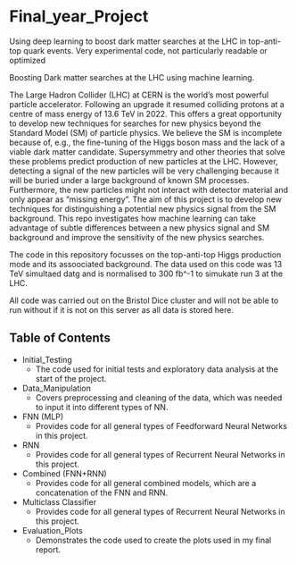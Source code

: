 # Final_year_Project
Using deep learning to boost dark matter searches at the LHC in top-anti-top quark events. Very experimental code, not particularly readable or optimized

Boosting Dark matter searches at the LHC using machine learning.


The Large Hadron Collider (LHC) at CERN is the world’s most powerful particle accelerator. Following
an upgrade it resumed colliding protons at a centre of mass energy of 13.6 TeV in 2022. This offers a
great opportunity to develop new techniques for searches for new physics beyond the Standard Model (SM) of
particle physics. We believe the SM is incomplete because of, e.g., the fine-tuning of the Higgs boson mass
and the lack of a viable dark matter candidate. Supersymmetry and other theories that solve these problems
predict production of new particles at the LHC. However, detecting a signal of the new particles will be very
challenging because it will be buried under a large background of known SM processes. Furthermore,
the new particles might not interact with detector material and only appear as ”missing energy”. The aim
of this project is to develop new techniques for distinguishing a potential new physics signal from the SM
background. This repo investigates how machine learning can take advantage of subtle differences between
a new physics signal and SM background and improve the sensitivity of the new physics searches.

The code in this repository focusses on the top-anti-top Higgs production mode and its assoociated background. 
The data used on this code was 13 TeV simultaed datg and is normalised to 300 fb^-1 to simukate run 3 at the
LHC. 

All code was carried out on the Bristol Dice cluster and will not be able to run without if it is not on
this server as all data is stored here.


## Table of Contents
* Initial_Testing
    - The code used for initial tests and exploratory data analysis at the start of the project.
* Data_Manipulation
  - Covers preprocessing and cleaning of the data, which was needed to input it into different types of NN.
* FNN (MLP)
  - Provides code for all general types of Feedforward Neural Networks in this project.
* RNN
    - Provides code for all general types of Recurrent Neural Networks in this project.
* Combined (FNN+RNN)
    -  Provides code for all general combined models, which are a concatenation of the FNN and RNN.
* Multiclass Classifier
     - Provides code for all general types of Recurrent Neural Networks in this project.
* Evaluation_Plots
    - Demonstrates the code used to create the plots used in my final report.

